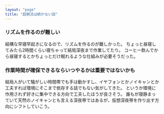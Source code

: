 ```yaml
---
layout: "page"
title: "超朝活は続かない説"
---
```

### リズムを作るのが難しい
結構な早寝早起きになるので、リズムを作るのが難しかった。
ちょっと昼寝してみたら2時間くらい寝ちゃって結局深夜まで作業してたり。
コーヒー飲んでから昼寝するとかちょっとだけ眠れるような仕組みが必要そうだった。

### 作業時間が確保できるならいつやるかは重要ではないかも
結局人がいて騒がしい時間帯でも手は動かすし、イヤフォンとかノイキャンとか工夫すれば環境にそこまで依存する話でもない気がしてきた。
というか環境に作用されず好きに集中できる方向で工夫したほうが良さそう。
誰もが寝静まっていて天然のノイキャンとも言える深夜帯ではあるが、仮想深夜帯を作り出す方向にシフトしていこう。